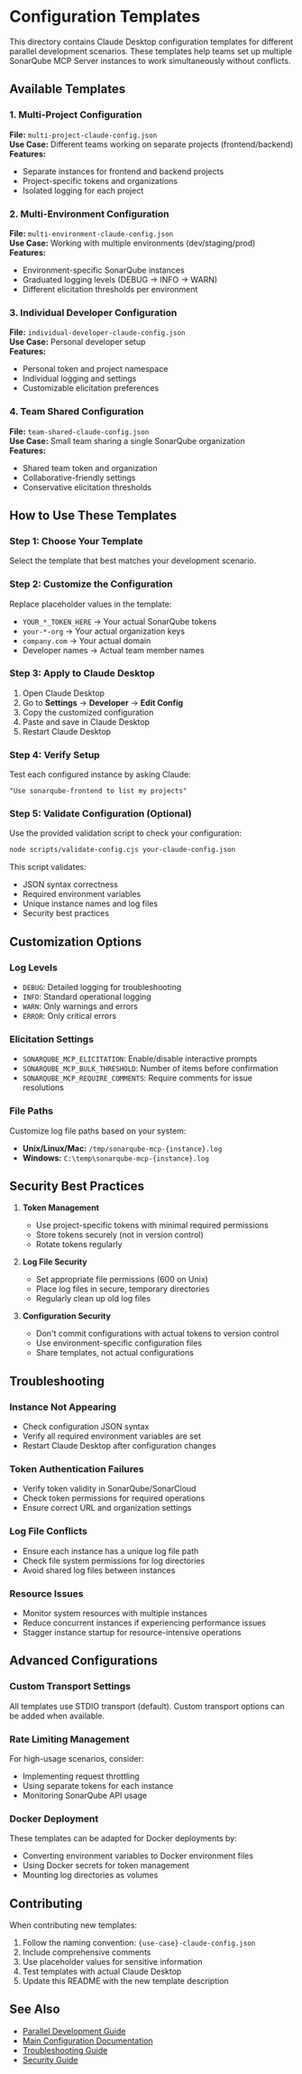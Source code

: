# Configuration Templates

This directory contains Claude Desktop configuration templates for different parallel development scenarios. These templates help teams set up multiple SonarQube MCP Server instances to work simultaneously without conflicts.

## Available Templates

### 1. Multi-Project Configuration
**File:** `multi-project-claude-config.json`  
**Use Case:** Different teams working on separate projects (frontend/backend)  
**Features:**
- Separate instances for frontend and backend projects
- Project-specific tokens and organizations
- Isolated logging for each project

### 2. Multi-Environment Configuration  
**File:** `multi-environment-claude-config.json`  
**Use Case:** Working with multiple environments (dev/staging/prod)  
**Features:**
- Environment-specific SonarQube instances
- Graduated logging levels (DEBUG → INFO → WARN)
- Different elicitation thresholds per environment

### 3. Individual Developer Configuration
**File:** `individual-developer-claude-config.json`  
**Use Case:** Personal developer setup  
**Features:**
- Personal token and project namespace
- Individual logging and settings
- Customizable elicitation preferences

### 4. Team Shared Configuration
**File:** `team-shared-claude-config.json`  
**Use Case:** Small team sharing a single SonarQube organization  
**Features:**
- Shared team token and organization
- Collaborative-friendly settings
- Conservative elicitation thresholds

## How to Use These Templates

### Step 1: Choose Your Template
Select the template that best matches your development scenario.

### Step 2: Customize the Configuration
Replace placeholder values in the template:
- `YOUR_*_TOKEN_HERE` → Your actual SonarQube tokens
- `your-*-org` → Your actual organization keys
- `company.com` → Your actual domain
- Developer names → Actual team member names

### Step 3: Apply to Claude Desktop
1. Open Claude Desktop
2. Go to **Settings** → **Developer** → **Edit Config**  
3. Copy the customized configuration
4. Paste and save in Claude Desktop
5. Restart Claude Desktop

### Step 4: Verify Setup
Test each configured instance by asking Claude:
```
"Use sonarqube-frontend to list my projects"
```

### Step 5: Validate Configuration (Optional)
Use the provided validation script to check your configuration:
```bash
node scripts/validate-config.cjs your-claude-config.json
```

This script validates:
- JSON syntax correctness
- Required environment variables
- Unique instance names and log files
- Security best practices

## Customization Options

### Log Levels
- `DEBUG`: Detailed logging for troubleshooting
- `INFO`: Standard operational logging  
- `WARN`: Only warnings and errors
- `ERROR`: Only critical errors

### Elicitation Settings
- `SONARQUBE_MCP_ELICITATION`: Enable/disable interactive prompts
- `SONARQUBE_MCP_BULK_THRESHOLD`: Number of items before confirmation
- `SONARQUBE_MCP_REQUIRE_COMMENTS`: Require comments for issue resolutions

### File Paths
Customize log file paths based on your system:
- **Unix/Linux/Mac:** `/tmp/sonarqube-mcp-{instance}.log`
- **Windows:** `C:\temp\sonarqube-mcp-{instance}.log`

## Security Best Practices

1. **Token Management**
   - Use project-specific tokens with minimal required permissions
   - Store tokens securely (not in version control)
   - Rotate tokens regularly

2. **Log File Security**
   - Set appropriate file permissions (600 on Unix)
   - Place log files in secure, temporary directories
   - Regularly clean up old log files

3. **Configuration Security**
   - Don't commit configurations with actual tokens to version control
   - Use environment-specific configuration files
   - Share templates, not actual configurations

## Troubleshooting

### Instance Not Appearing
- Check configuration JSON syntax
- Verify all required environment variables are set
- Restart Claude Desktop after configuration changes

### Token Authentication Failures
- Verify token validity in SonarQube/SonarCloud
- Check token permissions for required operations
- Ensure correct URL and organization settings

### Log File Conflicts
- Ensure each instance has a unique log file path
- Check file system permissions for log directories
- Avoid shared log files between instances

### Resource Issues
- Monitor system resources with multiple instances
- Reduce concurrent instances if experiencing performance issues
- Stagger instance startup for resource-intensive operations

## Advanced Configurations

### Custom Transport Settings
All templates use STDIO transport (default). Custom transport options can be added when available.

### Rate Limiting Management
For high-usage scenarios, consider:
- Implementing request throttling
- Using separate tokens for each instance
- Monitoring SonarQube API usage

### Docker Deployment
These templates can be adapted for Docker deployments by:
- Converting environment variables to Docker environment files
- Using Docker secrets for token management
- Mounting log directories as volumes

## Contributing

When contributing new templates:
1. Follow the naming convention: `{use-case}-claude-config.json`
2. Include comprehensive comments
3. Use placeholder values for sensitive information
4. Test templates with actual Claude Desktop
5. Update this README with the new template description

## See Also

- [Parallel Development Guide](../docs/parallel-development.md)
- [Main Configuration Documentation](../README.md#configuration)
- [Troubleshooting Guide](../docs/troubleshooting.md)
- [Security Guide](../docs/security.md)